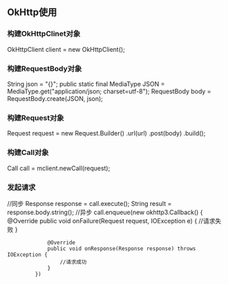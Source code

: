 ## OkHttp使用

### 构建OkHttpClinet对象

OkHttpClient client = new OkHttpClient();

### 构建RequestBody对象

String json = "{}";
public static final MediaType JSON = MediaType.get("application/json; charset=utf-8");
RequestBody body = RequestBody.create(JSON, json);

### 构建Request对象
 Request request = new Request.Builder()
      .url(url)
      .post(body)
      .build();

### 构建Call对象
Call call = mclient.newCall(request);

### 发起请求
//同步
Response response = call.execute();
String result = response.body.string();
//异步
call.enqueue(new okhttp3.Callback() {
                 @Override
                 public void onFailure(Request request, IOException e) {
                     //请求失败
                 }

                 @Override
                 public void onResponse(Response response) throws IOException {
                     //请求成功
                 }
             })